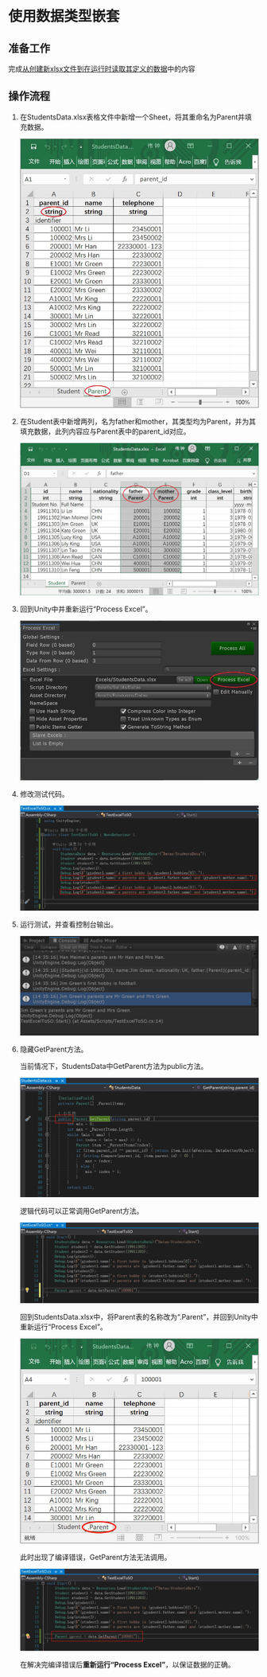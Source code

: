 # 使用数据类型嵌套

## 准备工作

完成[从创建新xlsx文件到在运行时读取其定义的数据](./Guide1E1_CN.md)中的内容

## 操作流程

1. 在StudentsData.xlsx表格文件中新增一个Sheet，将其重命名为Parent并填充数据。
   
   ![StudentsData.xlsx中的Parent表](./.images/img1.2-1.jpg)

2. 在Student表中新增两列，名为father和mother，其类型均为Parent，并为其填充数据，此列内容应与Parent表中的parent_id对应。
   
   ![Student表，突出新增两列](./.images/img1.2-2.jpg)

3. 回到Unity中并重新运行“Process Excel”。
   
   ![工具主界面，突出“Process Excel”按钮](./.images/img1.2-3.jpg)

4. 修改测试代码。
   
   ![TestExcelToSO.cs代码，突出新增](./.images/img1.2-4.jpg)

5. 运行测试，并查看控制台输出。
   
   ![控制台输出，突出新增](./.images/img1.2-5.jpg)

6. 隐藏GetParent方法。
   
   当前情况下，StudentsData中GetParent方法为public方法。
   
   ![StudentsData.cs中GetParent方法定义](./.images/img1.2-6-1.jpg)
   
   逻辑代码可以正常调用GetParent方法。
   
   ![TestExcelToSO.cs中调用GetParent](./.images/img1.2-6-2.jpg)
   
   回到StudentsData.xlsx中，将Parent表的名称改为“.Parent”，并回到Unity中重新运行“Process Excel”。
   
   ![Parent表重命名为“.Parent”](./.images/img1.2-6-3.jpg)
   
   此时出现了编译错误，GetParent方法无法调用。
   
   ![TestExcelToSO.cs中GetParent无法调用](./.images/img1.2-6-4.jpg)
   
   在解决完编译错误后**重新运行“Process Excel”**，以保证数据的正确。
